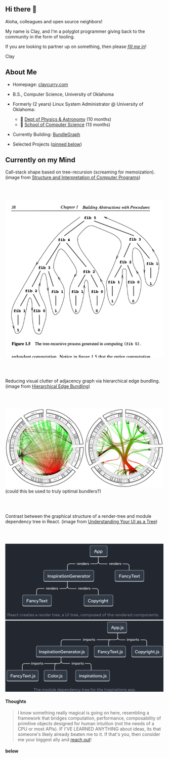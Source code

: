 ## Hi there 👋

Aloha, colleagues and open source neighbors! 

My name is Clay, and I'm a polyglot programmer giving back to the community in the form of tooling. 

If you are looking to partner up on something, then please [*fill me in*](mailto:me@claycurry.com)!

Clay

## About Me

- Homepage: [claycurry.com](https://claycurry.com)

- B.S., Computer Science, University of Oklahoma

- Formerly (2 years) Linux System Administrator @ University of Oklahoma:
  - 🔭 [Dept of Physics & Astronomy](https://ou.edu/cas/physics-astronomy) (10 months)
  - 👾 [School of Computer Science](https://cs.ou.edu) (13 months)

- Currently Building: [BundleGraph](https://bundlegraph/)

- Selected Projects ([pinned below](#below))

## Currently on my Mind

Call-stack shape based on tree-recursion (screaming for memoization). (image from [Structure and Interpretation of Computer Programs](https://web.mit.edu/6.001/6.037/sicp.pdf))

<br><br>

<img src="https://github.com/clay-curry/clay-curry/blob/main/procedure-graph.png" alt="Call-stack shape for a computation based on tree-recursion" width="500" />

<br><br>

Reducing visual clutter of adjacency graph via hierarchical edge bundling. (image from [Hierarchical Edge Bundling](https://www.data-to-viz.com/graph/edge_bundling.html))

<br><br>

<img src="https://github.com/clay-curry/clay-curry/blob/main/edge-bundling.png" alt="Reducing visual clutter of adjacency graph via hierarchical edge bundling." width="500" />
(could this be used to truly optimal bundlers?)

<br><br>


Contrast between the graphical structure of a render-tree and module dependency tree in React. (image from [Understanding Your UI as a Tree](https://react.dev/learn/understanding-your-ui-as-a-tree))

<br><br>

<img src="https://github.com/clay-curry/clay-curry/blob/main/render-tree.png" alt="Render Tree" width="500" />
<img src="https://github.com/clay-curry/clay-curry/blob/main/dependency-tree.png" alt="Dependency Tree" width="500" />

#### Thoughts
> I know something really magical is going on here, resembling a framework that bridges computation, performance, composability of primitive objects designed for human intuition (not the needs of a CPU or most APIs). IF I'VE LEARNED ANYTHING about ideas, its that someone's likely already beaten me to it. If that's you, then consider me your biggest ally and [reach out](mailto:me@claycurry.com)!

#### below
